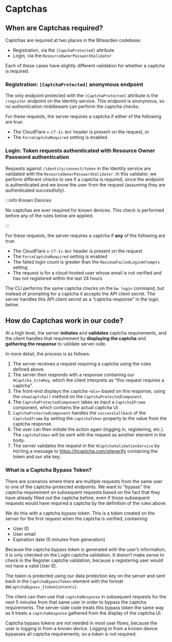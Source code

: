 # Captchas

## When are Captchas required?

Captchas are required at two places in the Bitwarden codebase:

- Registration, via the `[CapchaProtected]` attribute
- Login, via the `ResourceOwnerPasswordValidator`

Each of these cases have slightly different validation for whether a captcha is required.

### Registration: `[CaptchaProtected]` anonymous endpoint

The only endpoint protected with the `[CaptchaProtected]` attribute is the `/register` endpoint on
the Identity service. This endpoint is anonymous, so no authentication middleware can perform the
captcha checks.

For these requests, the server requires a captcha if either of the following are true:

- The CloudFlare `x-Cf-Is-Bot` header is present on the request, or
- The `ForceCaptchaRequired` setting is enabled

### Login: Token requests authenticated with Resource Owner Password authentication

Requests against `/identity/connect/token` in the Identity service are validated with the
`ResourceOwnerPasswordValidator`. In this validator, we perform different checks to see if a captcha
is required, since the endpoint is authenticated and we know the user from the request (assuming
they are authenticated successfully).

:::info Known Devices

No captchas are ever required for known devices. This check is performed before any of the rules
below are applied.

:::

For these requests, the server requires a captcha if **any** of the following are true:

- The CloudFlare `x-Cf-Is-Bot` header is present on the request
- The `ForceCaptchaRequired` setting is enabled
- The failed login count is greater than the `MaximumFailedLoginAttempts` setting
- The request is for a cloud-hosted user whose email is not verified and has not registered within
  the last 24 hours

The CLI performs the same captcha checks on the `bw login` command, but instead of prompting for a
captcha it accepts the API client secret. The server handles this API client secret as a “captcha
response” in the logic below.

## How do Captchas work in our code?

At a high level, the server **initiates** and **validates** captcha requirements, and the client
handles that requirement by **displaying the captcha** and **gathering the response** to validate
server-side.

In more detail, the process is as follows:

1. The server receives a request requiring a captcha using the rules defined above.
2. The server then responds with a response containing our `HCaptcha_SiteKey`, which the client
   interprets as “this request requires a captcha”.
3. The front-end displays the captcha `<div>` based on this response, using the `showCaptcha()`
   method on the `CaptchaProtectedComponent`.
4. The `CaptchaProtectedComponent` takes as input a `CaptchaIFrame` component, which contains the
   actual captcha UI.
5. `CaptchaProtectedComponent` handles the `successCallback` of the `CaptchaIFrame` by setting the
   `captchaToken` property to the value from the captcha response.
6. The user can then initiate the action again (logging in, registering, etc.). The `captchaToken`
   will be sent with the request as another element in the body.
7. The server validates the request in the `HCaptchaValidationService` by `POST`ing a message to
   https://hcaptcha.com/siteverify containing the token and our site key.

### What is a Captcha Bypass Token?

There are scenarios where there are multiple requests from the same user to one of the
captcha-protected endpoints. We want to “bypass” the captcha requirement on subsequent requests
based on the fact that they have already filled out the captcha before, even if those subsequent
requests would have required a captcha by the definition of the rules above.

We do this with a captcha bypass token. This is a token created on the server for the first request
when the captcha is verified, containing:

- User ID
- User email
- Expiration date (5 minutes from generation)

Because the captcha bypass token is generated with the user’s information, it is only checked on the
Login captcha validation. It doesn’t make sense to check in the Register captcha validation, because
a registering user would not have a valid User ID.

The token is protected using our data protection key on the server and sent back in the
`CaptchaBypassToken` element with the format `BWCaptchaBypass_{tokenContents}`.

The client can then use that `captchaResponse` in subsequent requests for the next 5 minutes from
that same user in order to bypass the captcha requirements. The server-side code treats this bypass
token the same way as it treats a `captchaResponse` gathered from the display of the captcha UI.

Captcha bypass tokens are not needed in most user flows, because the user is logging in from a known
device. Logging in from a known device bypasses all captcha requirements, so a token is not
required.
